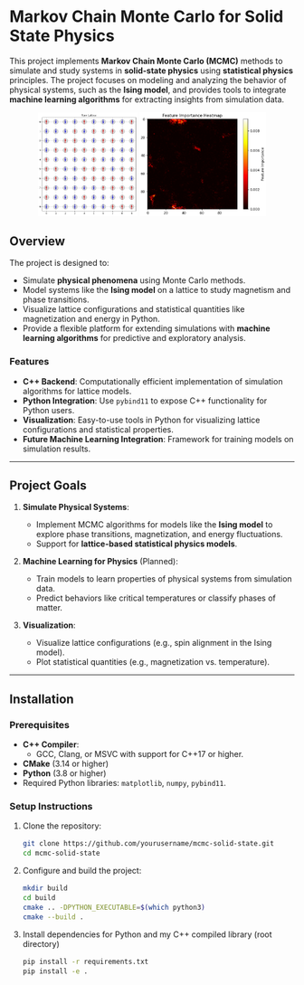 # **Markov Chain Monte Carlo for Solid State Physics**

This project implements **Markov Chain Monte Carlo (MCMC)** methods to simulate and study systems in **solid-state physics** using **statistical physics** principles. The project focuses on modeling and analyzing the behavior of physical systems, such as the **Ising model**, and provides tools to integrate **machine learning algorithms** for extracting insights from simulation data.

<div align="center">
    
</div>

<p align="center">
  <img src="https://github.com/davidomanovic/mcmc-solid-state/blob/main/output/spin_lattice.png" alt="SpinLattice" width="35%">
  <img src="https://github.com/davidomanovic/mcmc-solid-state/blob/main/output/feature_importance.png" alt="Features" width="44.5%">

</p>


## **Overview**
The project is designed to:
- Simulate **physical phenomena** using Monte Carlo methods.
- Model systems like the **Ising model** on a lattice to study magnetism and phase transitions.
- Visualize lattice configurations and statistical quantities like magnetization and energy in Python.
- Provide a flexible platform for extending simulations with **machine learning algorithms** for predictive and exploratory analysis.

### **Features**
- **C++ Backend**: Computationally efficient implementation of simulation algorithms for lattice models.
- **Python Integration**: Use `pybind11` to expose C++ functionality for Python users.
- **Visualization**: Easy-to-use tools in Python for visualizing lattice configurations and statistical properties.
- **Future Machine Learning Integration**: Framework for training models on simulation results.

---

## **Project Goals**
1. **Simulate Physical Systems**:
   - Implement MCMC algorithms for models like the **Ising model** to explore phase transitions, magnetization, and energy fluctuations.
   - Support for **lattice-based statistical physics models**.

2. **Machine Learning for Physics** (Planned):
   - Train models to learn properties of physical systems from simulation data.
   - Predict behaviors like critical temperatures or classify phases of matter.

3. **Visualization**:
   - Visualize lattice configurations (e.g., spin alignment in the Ising model).
   - Plot statistical quantities (e.g., magnetization vs. temperature).

---

## **Installation**

### **Prerequisites**
- **C++ Compiler**:
  - GCC, Clang, or MSVC with support for C++17 or higher.
- **CMake** (3.14 or higher)
- **Python** (3.8 or higher)
- Required Python libraries: `matplotlib`, `numpy`, `pybind11`.

### **Setup Instructions**
1. Clone the repository:
   ```bash
   git clone https://github.com/yourusername/mcmc-solid-state.git
   cd mcmc-solid-state
   
2. Configure and build the project:
   ```bash
   mkdir build
   cd build
   cmake .. -DPYTHON_EXECUTABLE=$(which python3)
   cmake --build .

3. Install dependencies for Python and my C++ compiled library (root directory)
   ```bash
   pip install -r requirements.txt
   pip install -e .

